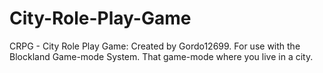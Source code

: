 # City-Role-Play-Game
CRPG - City Role Play Game: Created by Gordo12699. For use with the Blockland Game-mode System. That game-mode where you live in a city.
